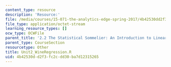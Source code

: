 ```yaml
---
content_type: resource
description: 'Resource:'
file: /media/courses/15-071-the-analytics-edge-spring-2017/4b42530dd2f3fc2cdd30ba7d12315265_Unit2_WineRegression.R
file_type: application/octet-stream
learning_resource_types: []
ocw_type: OCWFile
parent_title: '2.2 The Statistical Sommelier: An Introduction to Linear Regression'
parent_type: CourseSection
resourcetype: Other
title: Unit2_WineRegression.R
uid: 4b42530d-d2f3-fc2c-dd30-ba7d12315265
---
```

